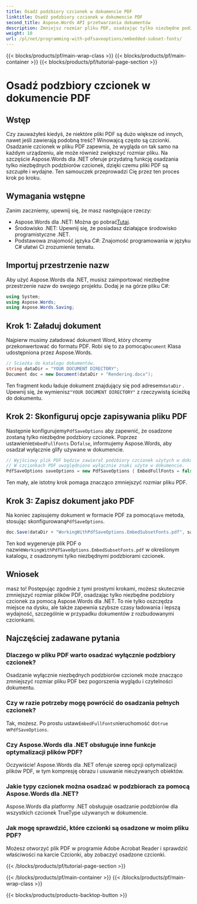 ```yaml
---
title: Osadź podzbiory czcionek w dokumencie PDF
linktitle: Osadź podzbiory czcionek w dokumencie PDF
second_title: Aspose.Words API przetwarzania dokumentów
description: Zmniejsz rozmiar pliku PDF, osadzając tylko niezbędne podzbiory czcionek za pomocą Aspose.Words dla .NET. Postępuj zgodnie z naszym przewodnikiem krok po kroku, aby skutecznie zoptymalizować pliki PDF.
weight: 10
url: /pl/net/programming-with-pdfsaveoptions/embedded-subset-fonts/
---
```


{{< blocks/products/pf/main-wrap-class >}}
{{< blocks/products/pf/main-container >}}
{{< blocks/products/pf/tutorial-page-section >}}

# Osadź podzbiory czcionek w dokumencie PDF

## Wstęp

Czy zauważyłeś kiedyś, że niektóre pliki PDF są dużo większe od innych, nawet jeśli zawierają podobną treść? Winowajcą często są czcionki. Osadzanie czcionek w pliku PDF zapewnia, że wygląda on tak samo na każdym urządzeniu, ale może również zwiększyć rozmiar pliku. Na szczęście Aspose.Words dla .NET oferuje przydatną funkcję osadzania tylko niezbędnych podzbiorów czcionek, dzięki czemu pliki PDF są szczupłe i wydajne. Ten samouczek przeprowadzi Cię przez ten proces krok po kroku.

## Wymagania wstępne

Zanim zaczniemy, upewnij się, że masz następujące rzeczy:

-  Aspose.Words dla .NET: Można go pobrać[Tutaj](https://releases.aspose.com/words/net/).
- Środowisko .NET: Upewnij się, że posiadasz działające środowisko programistyczne .NET.
- Podstawowa znajomość języka C#: Znajomość programowania w języku C# ułatwi Ci zrozumienie tematu.

## Importuj przestrzenie nazw

Aby użyć Aspose.Words dla .NET, musisz zaimportować niezbędne przestrzenie nazw do swojego projektu. Dodaj je na górze pliku C#:

```csharp
using System;
using Aspose.Words;
using Aspose.Words.Saving;
```

## Krok 1: Załaduj dokument

 Najpierw musimy załadować dokument Word, który chcemy przekonwertować do formatu PDF. Robi się to za pomocą`Document` Klasa udostępniona przez Aspose.Words.

```csharp
// Ścieżka do katalogu dokumentów.
string dataDir = "YOUR DOCUMENT DIRECTORY";
Document doc = new Document(dataDir + "Rendering.docx");
```

 Ten fragment kodu ładuje dokument znajdujący się pod adresem`dataDir` . Upewnij się, że wymienisz`"YOUR DOCUMENT DIRECTORY"` z rzeczywistą ścieżką do dokumentu.

## Krok 2: Skonfiguruj opcje zapisywania pliku PDF

 Następnie konfigurujemy`PdfSaveOptions` aby zapewnić, że osadzone zostaną tylko niezbędne podzbiory czcionek. Poprzez ustawienie`EmbedFullFonts` Do`false`, informujemy Aspose.Words, aby osadzał wyłącznie glify używane w dokumencie.

```csharp
// Wyjściowy plik PDF będzie zawierał podzbiory czcionek użytych w dokumencie.
// W czcionkach PDF uwzględniono wyłącznie znaki użyte w dokumencie.
PdfSaveOptions saveOptions = new PdfSaveOptions { EmbedFullFonts = false };
```

Ten mały, ale istotny krok pomaga znacząco zmniejszyć rozmiar pliku PDF.

## Krok 3: Zapisz dokument jako PDF

 Na koniec zapisujemy dokument w formacie PDF za pomocą`Save` metoda, stosując skonfigurowaną`PdfSaveOptions`.

```csharp
doc.Save(dataDir + "WorkingWithPdfSaveOptions.EmbedSubsetFonts.pdf", saveOptions);
```

 Ten kod wygeneruje plik PDF o nazwie`WorkingWithPdfSaveOptions.EmbedSubsetFonts.pdf` w określonym katalogu, z osadzonymi tylko niezbędnymi podzbiorami czcionek.

## Wniosek

masz to! Postępując zgodnie z tymi prostymi krokami, możesz skutecznie zmniejszyć rozmiar plików PDF, osadzając tylko niezbędne podzbiory czcionek za pomocą Aspose.Words dla .NET. To nie tylko oszczędza miejsce na dysku, ale także zapewnia szybsze czasy ładowania i lepszą wydajność, szczególnie w przypadku dokumentów z rozbudowanymi czcionkami.

## Najczęściej zadawane pytania

### Dlaczego w pliku PDF warto osadzać wyłącznie podzbiory czcionek?
Osadzanie wyłącznie niezbędnych podzbiorów czcionek może znacząco zmniejszyć rozmiar pliku PDF bez pogorszenia wyglądu i czytelności dokumentu.

### Czy w razie potrzeby mogę powrócić do osadzania pełnych czcionek?
 Tak, możesz. Po prostu ustaw`EmbedFullFonts`nieruchomość do`true` w`PdfSaveOptions`.

### Czy Aspose.Words dla .NET obsługuje inne funkcje optymalizacji plików PDF?
Oczywiście! Aspose.Words dla .NET oferuje szereg opcji optymalizacji plików PDF, w tym kompresję obrazu i usuwanie nieużywanych obiektów.

### Jakie typy czcionek można osadzać w podzbiorach za pomocą Aspose.Words dla .NET?
Aspose.Words dla platformy .NET obsługuje osadzanie podzbiorów dla wszystkich czcionek TrueType używanych w dokumencie.

### Jak mogę sprawdzić, które czcionki są osadzone w moim pliku PDF?
Możesz otworzyć plik PDF w programie Adobe Acrobat Reader i sprawdzić właściwości na karcie Czcionki, aby zobaczyć osadzone czcionki.

{{< /blocks/products/pf/tutorial-page-section >}}

{{< /blocks/products/pf/main-container >}}
{{< /blocks/products/pf/main-wrap-class >}}

{{< blocks/products/products-backtop-button >}}
